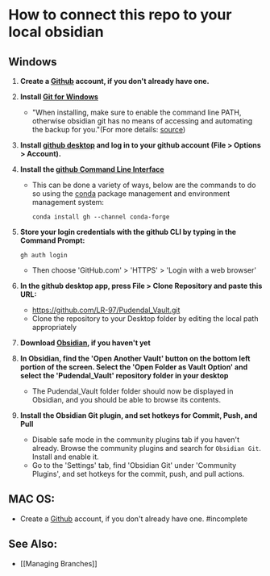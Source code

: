 # How to connect this repo to your local obsidian 
## Windows
1. **Create a [Github](https://github.com) account, if you don't already have one.**

2. **Install [Git for Windows](https://git-scm.com/download/win)**
	- "When installing, make sure to enable the command line PATH, otherwise obsidian git has no means of accessing and automating the backup for you."(For more details: [source](https://github.com/gitobsidiantutorial/obsidian-git-tut-windows))

3. **Install [github desktop](https://desktop.github.com/) and log in to your github account (File > Options > Account).**

4. **Install the [github Command Line Interface](https://cli.github.com/)**
	- This can be done a variety of ways, below are the commands to do so using the [conda](https://docs.conda.io/projects/conda/en/latest/user-guide/install/index.html) package management and environment management system:
		```
		conda install gh --channel conda-forge
		```
		
5. **Store your login credentials with the github CLI by typing in the Command Prompt:**
	```
	gh auth login
	```
	- Then choose 'GitHub.com' > 'HTTPS' > 'Login with a web browser'

6. **In the github desktop app, press File > Clone Repository and paste this URL:**
	- https://github.com/LR-97/Pudendal_Vault.git
	- Clone the repository to your Desktop folder by editing the local path appropriately
7. **Download [Obsidian](https://obsidian.md/), if you haven't yet**
8. **In Obsidian, find the 'Open Another Vault' button on the bottom left portion of the screen. Select the 'Open Folder as Vault Option' and select the 'Pudendal_Vault' repository folder in your desktop**
	- The Pudendal_Vault folder folder should now be displayed in Obsidian, and you should be able to browse its contents. 
9. **Install the Obsidian Git plugin, and set hotkeys for Commit, Push, and Pull**
	- Disable safe mode in the community plugins tab if you haven't already. Browse the community plugins and search for `Obsidian Git`. Install and enable it.
	- Go to the 'Settings' tab, find 'Obsidian Git' under 'Community Plugins', and set hotkeys for the commit, push, and pull actions. 


## MAC OS:
- Create a [Github](https://github.com) account, if you don't already have one.
#incomplete 

## See Also:
- [[Managing Branches]]